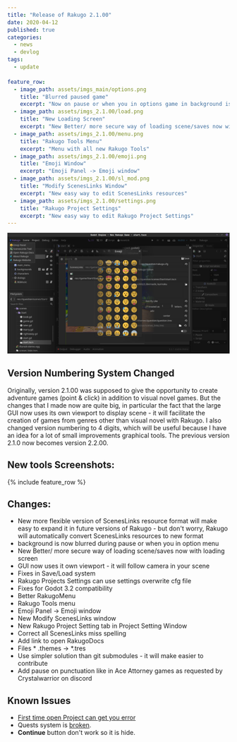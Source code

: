 ```yaml
---
title: "Release of Rakugo 2.1.00"
date: 2020-04-12
published: true
categories:
  - news
  - devlog
tags:
  - update

feature_row:
  - image_path: assets/imgs_main/options.png
    title: "Blurred paused game"
    excerpt: "Now on pause or when you in options game in background is blured"
  - image_path: assets/imgs_2.1.00/load.png
    title: "New Loading Screen"
    excerpt: "New Better/ more secure way of loading scene/saves now with loading screen"
  - image_path: assets/imgs_2.1.00/menu.png
    title: "Rakugo Tools Menu"
    excerpt: "Menu with all new Rakugo Tools"
  - image_path: assets/imgs_2.1.00/emoji.png
    title: "Emoji Window"
    excerpt: "Emoji Panel -> Emoji window"
  - image_path: assets/imgs_2.1.00/sl_mod.png
    title: "Modify ScenesLinks Window"
    excerpt: "New easy way to edit ScenesLinks resources"
  - image_path: assets/imgs_2.1.00/settings.png
    title: "Rakugo Project Settings"
    excerpt: "New easy way to edit Rakugo Project Settings"
---
```


![](assets/imgs_main/tools.png)

## Version Numbering System Changed

Originally, version 2.1.00 was supposed to give the opportunity to create adventure games (point & click) in addition to visual novel games. But the changes that I made now are quite big, in particular the fact that the large GUI now uses its own viewport to display scene - it will facilitate the creation of games from genres other than visual novel with Rakugo. I also changed version numbering to 4 digits, which will be useful because I have an idea for a lot of small improvements graphical tools. The previous version 2.1.0 now becomes version 2.2.00.

## New tools Screenshots:

{% include feature_row %}

## Changes:

- New more flexible version of ScenesLinks resource format will make easy to expand it in future versions of Rakugo - but don't worry, Rakugo will automatically convert ScenesLinks resources to new format
- background is now blurred during pause or when you in option menu
- New Better/ more secure way of loading scene/saves now with loading screen
- GUI now uses it own viewport - it will follow camera in your scene
- Fixes in Save/Load system
- Rakugo Projects Settings can use settings overwrite cfg file
- Fixes for Godot 3.2 compatibility
- Better RakugoMenu
- Rakugo Tools menu
- Emoji Panel -> Emoji window
- New Modify ScenesLinks window
- New Rakugo Project Setting tab in Project Setting Window
- Correct all ScenesLinks miss spelling
- Add link to open RakugoDocs
- Files * .themes -> *.tres
- Use simpler solution than git submodules - it will make easier to contribute
- Add pause on punctuation like in Ace Attorney games as requested by Crystalwarrior on discord

## Known Issues
- [First time open Project can get you error](https://jebedaia.itch.io/rakugo/devlog/130459/godot-321-error-when-project-opened-for-the-first-time)
- Quests system is [broken](https://github.com/rakugoteam/Rakugo/issues/339).
- **Continue** button don't work so it is hide.
